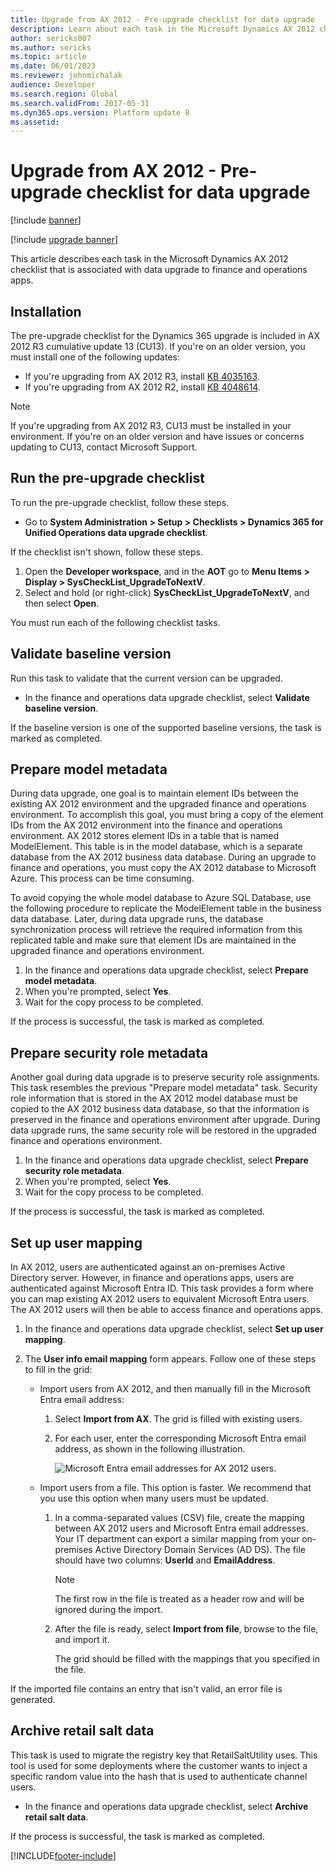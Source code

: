 ```yaml
---
title: Upgrade from AX 2012 - Pre-upgrade checklist for data upgrade
description: Learn about each task in the Microsoft Dynamics AX 2012 checklist that is associated with data upgrade to finance and operations apps.
author: sericks007
ms.author: sericks
ms.topic: article
ms.date: 06/01/2023
ms.reviewer: johnmichalak
audience: Developer
ms.search.region: Global
ms.search.validFrom: 2017-05-31
ms.dyn365.ops.version: Platform update 8
ms.assetid: 
---
```


# Upgrade from AX 2012 - Pre-upgrade checklist for data upgrade

[!include [banner](../includes/banner.md)]

[!include [upgrade banner](../includes/upgrade-banner.md)]

This article describes each task in the Microsoft Dynamics AX 2012 checklist that is associated with data upgrade to finance and operations apps.

## Installation

The pre-upgrade checklist for the Dynamics 365 upgrade is included in AX 2012 R3 cumulative update 13 (CU13). If you're on an older version, you must install one of the following updates: 

- If you're upgrading from AX 2012 R3, install [KB 4035163](https://go.microsoft.com/fwlink/?linkid=852255).
- If you're upgrading from AX 2012 R2, install [KB 4048614](https://go.microsoft.com/fwlink/?linkid=869025).

> [!NOTE] 
> If you're upgrading from AX 2012 R3, CU13 must be installed in your environment. If you're on an older version and have issues or concerns updating to CU13, contact Microsoft Support.

## Run the pre-upgrade checklist

To run the pre-upgrade checklist, follow these steps.

- Go to **System Administration \> Setup \> Checklists \> Dynamics 365 for Unified Operations data upgrade checklist**.	

If the checklist isn't shown, follow these steps.

1. Open the **Developer workspace**, and in the **AOT** go to **Menu Items \> Display \> SysCheckList\_UpgradeToNextV**.
2. Select and hold (or right-click) **SysCheckList\_UpgradeToNextV**, and then select **Open**.

You must run each of the following checklist tasks. 

## Validate baseline version

Run this task to validate that the current version can be upgraded.

- In the finance and operations data upgrade checklist, select **Validate baseline version**.

If the baseline version is one of the supported baseline versions, the task is marked as completed.

## Prepare model metadata

During data upgrade, one goal is to maintain element IDs between the existing AX 2012 environment and the upgraded finance and operations environment. To accomplish this goal, you must bring a copy of the element IDs from the AX 2012 environment into the finance and operations environment. AX 2012 stores element IDs in a table that is named ModelElement. This table is in the model database, which is a separate database from the AX 2012 business data database. During an upgrade to finance and operations, you must copy the AX 2012 database to Microsoft Azure. This process can be time consuming. 

To avoid copying the whole model database to Azure SQL Database, use the following procedure to replicate the ModelElement table in the business data database. Later, during data upgrade runs, the database synchronization process will retrieve the required information from this replicated table and make sure that element IDs are maintained in the upgraded finance and operations environment.

1. In the finance and operations data upgrade checklist, select **Prepare model metadata**.
2. When you're prompted, select **Yes**.
3. Wait for the copy process to be completed.

If the process is successful, the task is marked as completed.

## Prepare security role metadata

Another goal during data upgrade is to preserve security role assignments. This task resembles the previous "Prepare model metadata" task. Security role information that is stored in the AX 2012 model database must be copied to the AX 2012 business data database, so that the information is preserved in the finance and operations environment after upgrade. During data upgrade runs, the same security role will be restored in the upgraded finance and operations environment.

1. In the finance and operations data upgrade checklist, select **Prepare security role metadata**.
1. When you're prompted, select **Yes**.
1. Wait for the copy process to be completed.

If the process is successful, the task is marked as completed.

## Set up user mapping

In AX 2012, users are authenticated against an on-premises Active Directory server. However, in finance and operations apps, users are authenticated against Microsoft Entra ID. This task provides a form where you can map existing AX 2012 users to equivalent Microsoft Entra users. The AX 2012 users will then be able to access finance and operations apps.

1. In the finance and operations data upgrade checklist, select **Set up user mapping**.
2. The **User info email mapping** form appears. Follow one of these steps to fill in the grid:

    - Import users from AX 2012, and then manually fill in the Microsoft Entra email address:

        1. Select **Import from AX**. The grid is filled with existing users.
        1. For each user, enter the corresponding Microsoft Entra email address, as shown in the following illustration.

            ![Microsoft Entra email addresses for AX 2012 users.](media/userInfoEmailMapping.png)

    - Import users from a file. This option is faster. We recommend that you use this option when many users must be updated.

        1. In a comma-separated values (CSV) file, create the mapping between AX 2012 users and Microsoft Entra email addresses. Your IT department can export a similar mapping from your on-premises Active Directory Domain Services (AD DS). The file should have two columns: **UserId** and **EmailAddress**.

            > [!NOTE]
            > The first row in the file is treated as a header row and will be ignored during the import.

        2. After the file is ready, select **Import from file**, browse to the file, and import it.

            The grid should be filled with the mappings that you specified in the file.

If the imported file contains an entry that isn't valid, an error file is generated.


## Archive retail salt data

This task is used to migrate the registry key that RetailSaltUtility uses. This tool is used for some deployments where the customer wants to inject a specific random value into the hash that is used to authenticate channel users.

- In the finance and operations data upgrade checklist, select **Archive retail salt data**.

If the process is successful, the task is marked as completed.


[!INCLUDE[footer-include](../../../includes/footer-banner.md)]